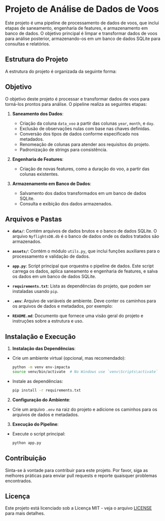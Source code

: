 # Projeto de Análise de Dados de Voos

Este projeto é uma pipeline de processamento de dados de voos, que inclui etapas de saneamento, engenharia de features, e armazenamento em banco de dados. O objetivo principal é limpar e transformar dados de voos para análise posterior, armazenando-os em um banco de dados SQLite para consultas e relatórios.

## Estrutura do Projeto

A estrutura do projeto é organizada da seguinte forma:


## Objetivo

O objetivo deste projeto é processar e transformar dados de voos para torná-los prontos para análise. O pipeline realiza as seguintes etapas:

1. **Saneamento dos Dados**:
   - Criação da coluna `data_voo` a partir das colunas `year`, `month`, e `day`.
   - Exclusão de observações nulas com base nas chaves definidas.
   - Conversão dos tipos de dados conforme especificado nos metadados.
   - Renomeação de colunas para atender aos requisitos do projeto.
   - Padronização de strings para consistência.

2. **Engenharia de Features**:
   - Criação de novas features, como a duração do voo, a partir das colunas existentes.

3. **Armazenamento em Banco de Dados**:
   - Salvamento dos dados transformados em um banco de dados SQLite.
   - Consulta e exibição dos dados armazenados.

## Arquivos e Pastas

- **`data/`**: Contém arquivos de dados brutos e o banco de dados SQLite. O arquivo `NyflightsDB.db` é o banco de dados onde os dados tratados são armazenados.

- **`assets/`**: Contém o módulo `utils.py`, que inclui funções auxiliares para o processamento e validação de dados.

- **`app.py`**: Script principal que orquestra o pipeline de dados. Este script carrega os dados, aplica saneamento e engenharia de features, e salva os dados em um banco de dados SQLite.

- **`requirements.txt`**: Lista as dependências do projeto, que podem ser instaladas usando `pip`.

- **`.env`**: Arquivo de variáveis de ambiente. Deve conter os caminhos para os arquivos de dados e metadados, por exemplo:


- **`README.md`**: Documento que fornece uma visão geral do projeto e instruções sobre a estrutura e uso.

## Instalação e Execução

1. **Instalação das Dependências**:
 - Crie um ambiente virtual (opcional, mas recomendado):
   ```bash
   python -m venv env-impacta
   source venv/bin/activate  # No Windows use `venv\Scripts\activate`
   ```
 - Instale as dependências:
   ```bash
   pip install -r requirements.txt
   ```

2. **Configuração do Ambiente**:
 - Crie um arquivo `.env` na raiz do projeto e adicione os caminhos para os arquivos de dados e metadados.

3. **Execução do Pipeline**:
 - Execute o script principal:
   ```bash
   python app.py
   ```

## Contribuição

Sinta-se à vontade para contribuir para este projeto. Por favor, siga as melhores práticas para enviar pull requests e reporte quaisquer problemas encontrados.

## Licença

Este projeto está licenciado sob a Licença MIT - veja o arquivo [LICENSE](LICENSE) para mais detalhes.
